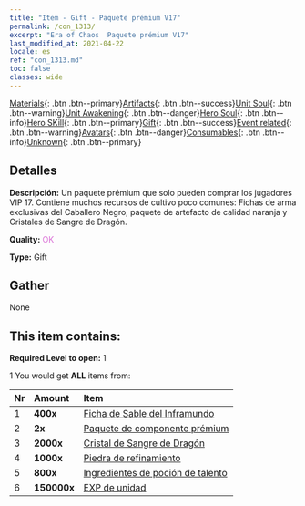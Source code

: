 ```yaml
---
title: "Item - Gift - Paquete prémium V17"
permalink: /con_1313/
excerpt: "Era of Chaos  Paquete prémium V17"
last_modified_at: 2021-04-22
locale: es
ref: "con_1313.md"
toc: false
classes: wide
---
```

 [Materials](/ItemsES/){: .btn .btn--primary}[Artifacts](/ItemsES/Artifacts/){: .btn .btn--success}[Unit Soul](/ItemsES/UnitSoul/){: .btn .btn--warning}[Unit Awakening](/ItemsES/UnitAwakening/){: .btn .btn--danger}[Hero Soul](/ItemsES/HeroSoul/){: .btn .btn--info}[Hero SKill](/ItemsES/HeroSkill/){: .btn .btn--primary}[Gift](/ItemsES/Gift/){: .btn .btn--success}[Event related](/ItemsES/Events/){: .btn .btn--warning}[Avatars](/ItemsES/Avatars/){: .btn .btn--danger}[Consumables](/ItemsES/Consumables/){: .btn .btn--info}[Unknown](/ItemsES/Unknown/){: .btn .btn--primary}

## Detalles
 **Descripción:** Un paquete prémium que solo pueden comprar los jugadores VIP 17. Contiene muchos recursos de cultivo poco comunes: Fichas de arma exclusivas del Caballero Negro, paquete de artefacto de calidad naranja y Cristales de Sangre de Dragón.

 **Quality:** <span style="color: #DA70D6">OK</span>

 **Type:** Gift

## Gather

  None

## This item contains:

 **Required Level to open:** 1

 1 You would get **ALL** items  from:

  | Nr | Amount |     Item    |
  |:---|:-------|:------------|
  | 1 |  **400x** | [Ficha de Sable del Inframundo](/ItemsES/con_979/) |  | 
  | 2 |  **2x** | [Paquete de componente prémium](/ItemsES/con_1363/) |  | 
  | 3 |  **2000x** | [Cristal de Sangre de Dragón](/ItemsES/con_879/) |  | 
  | 4 |  **1000x** | [Piedra de refinamiento](/ItemsES/con_814/) |  | 
  | 5 |  **800x** | [Ingredientes de poción de talento](/ItemsES/con_1120/) |  | 
  | 6 |  **150000x** | [EXP de unidad](/ItemsES/con_902/) |  | 
